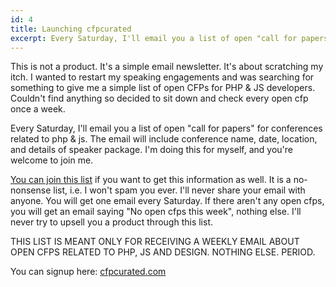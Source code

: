 ```yaml
---
id: 4
title: Launching cfpcurated
excerpt: Every Saturday, I'll email you a list of open "call for papers" for conferences related to php & js. The email will include conference name, date, location, and details of speaker package. I'm doing this for myself, and you're welcome to join me.
---
```


This is not a product. It's a simple email newsletter. It's about scratching my itch. I wanted to restart my speaking engagements and was searching for something to give me a simple list of open CFPs for PHP & JS developers. Couldn't find anything so decided to sit down and check every open cfp once a week.

Every Saturday, I'll email you a list of open "call for papers" for conferences related to php & js. The email will include conference name, date, location, and details of speaker package. I'm doing this for myself, and you're welcome to join me.

[You can join this list](https://cfpcurated.com) if you want to get this information as well. It is a no-nonsense list, i.e. I won't spam you ever. I'll never share your email with anyone. You will get one email every Saturday. If there aren't any open cfps, you will get an email saying "No open cfps this week", nothing else. I'll never try to upsell you a product through this list.

THIS LIST IS MEANT ONLY FOR RECEIVING A WEEKLY EMAIL ABOUT OPEN CFPS RELATED TO PHP, JS AND DESIGN. NOTHING ELSE. PERIOD.

You can signup here: [cfpcurated.com](https://cfpcurated.com)
